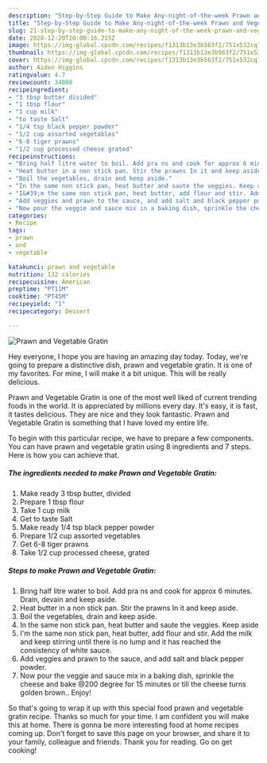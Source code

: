 ```yaml
---
description: "Step-by-Step Guide to Make Any-night-of-the-week Prawn and Vegetable Gratin"
title: "Step-by-Step Guide to Make Any-night-of-the-week Prawn and Vegetable Gratin"
slug: 21-step-by-step-guide-to-make-any-night-of-the-week-prawn-and-vegetable-gratin
date: 2020-12-20T20:00:16.215Z
image: https://img-global.cpcdn.com/recipes/f1313b13e3b563f2/751x532cq70/prawn-and-vegetable-gratin-recipe-main-photo.jpg
thumbnail: https://img-global.cpcdn.com/recipes/f1313b13e3b563f2/751x532cq70/prawn-and-vegetable-gratin-recipe-main-photo.jpg
cover: https://img-global.cpcdn.com/recipes/f1313b13e3b563f2/751x532cq70/prawn-and-vegetable-gratin-recipe-main-photo.jpg
author: Aiden Higgins
ratingvalue: 4.7
reviewcount: 34008
recipeingredient:
- "3 tbsp butter divided"
- "1 tbsp flour"
- "1 cup milk"
- "to taste Salt"
- "1/4 tsp black pepper powder"
- "1/2 cup assorted vegetables"
- "6-8 tiger prawns"
- "1/2 cup processed cheese grated"
recipeinstructions:
- "Bring half litre water to boil. Add pra ns and cook for approx 6 minutes. Drain, devain and keep aside."
- "Heat butter in a non stick pan. Stir the prawns In it and keep aside."
- "Boil the vegetables, drain and keep aside."
- "In the same non stick pan, heat butter and saute the veggies. Keep aside"
- "I&#39;m the same non stick pan, heat butter, add flour and stir. Add the milk and keep stirring until there is no lump and it has reached the consistency of white sauce."
- "Add veggies and prawn to the sauce, and add salt and black pepper powder."
- "Now pour the veggie and sauce mix in a baking dish, sprinkle the cheese and bake @200 degree for 15 minutes or till the cheese turns golden brown.. Enjoy!"
categories:
- Recipe
tags:
- prawn
- and
- vegetable

katakunci: prawn and vegetable 
nutrition: 132 calories
recipecuisine: American
preptime: "PT11M"
cooktime: "PT45M"
recipeyield: "1"
recipecategory: Dessert

---
```



![Prawn and Vegetable Gratin](https://img-global.cpcdn.com/recipes/f1313b13e3b563f2/751x532cq70/prawn-and-vegetable-gratin-recipe-main-photo.jpg)

Hey everyone, I hope you are having an amazing day today. Today, we're going to prepare a distinctive dish, prawn and vegetable gratin. It is one of my favorites. For mine, I will make it a bit unique. This will be really delicious.

Prawn and Vegetable Gratin is one of the most well liked of current trending foods in the world. It is appreciated by millions every day. It's easy, it is fast, it tastes delicious. They are nice and they look fantastic. Prawn and Vegetable Gratin is something that I have loved my entire life.




To begin with this particular recipe, we have to prepare a few components. You can have prawn and vegetable gratin using 8 ingredients and 7 steps. Here is how you can achieve that.

<!--inarticleads1-->

##### The ingredients needed to make Prawn and Vegetable Gratin:

1. Make ready 3 tbsp butter, divided
1. Prepare 1 tbsp flour
1. Take 1 cup milk
1. Get to taste Salt
1. Make ready 1/4 tsp black pepper powder
1. Prepare 1/2 cup assorted vegetables
1. Get 6-8 tiger prawns
1. Take 1/2 cup processed cheese, grated




<!--inarticleads2-->

##### Steps to make Prawn and Vegetable Gratin:

1. Bring half litre water to boil. Add pra ns and cook for approx 6 minutes. Drain, devain and keep aside.
1. Heat butter in a non stick pan. Stir the prawns In it and keep aside.
1. Boil the vegetables, drain and keep aside.
1. In the same non stick pan, heat butter and saute the veggies. Keep aside
1. I&#39;m the same non stick pan, heat butter, add flour and stir. Add the milk and keep stirring until there is no lump and it has reached the consistency of white sauce.
1. Add veggies and prawn to the sauce, and add salt and black pepper powder.
1. Now pour the veggie and sauce mix in a baking dish, sprinkle the cheese and bake @200 degree for 15 minutes or till the cheese turns golden brown.. Enjoy!




So that's going to wrap it up with this special food prawn and vegetable gratin recipe. Thanks so much for your time. I am confident you will make this at home. There is gonna be more interesting food at home recipes coming up. Don't forget to save this page on your browser, and share it to your family, colleague and friends. Thank you for reading. Go on get cooking!
